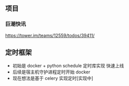 ## 项目 
###  巨潮快讯
https://tower.im/teams/12559/todos/39411/ 


## 定时框架
- 初始是 docker + python schedule 定时库实现 快速上线 
- 后续是宿主机守护进程定时开始 docker
- 现在想法是基于 celery 实现定时[实现中]
 